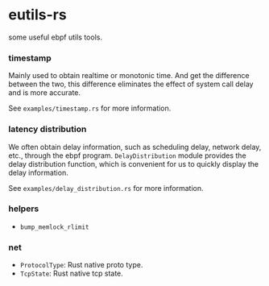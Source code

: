 # eutils-rs
some useful ebpf utils tools.





### timestamp

Mainly used to obtain realtime or monotonic time. And get the difference between the two, this difference eliminates the effect of system call delay and is more accurate.

See `examples/timestamp.rs` for more information.


### latency distribution

We often obtain delay information, such as scheduling delay, network delay, etc., through the ebpf program. `DelayDistribution` module provides the delay distribution function, which is convenient for us to quickly display the delay information.

See `examples/delay_distribution.rs` for more information.


### helpers

* `bump_memlock_rlimit`


### net

* `ProtocolType`: Rust native proto type.
* `TcpState`: Rust native tcp state.